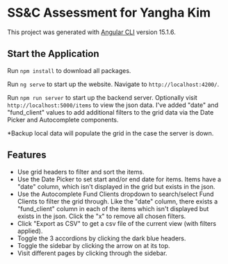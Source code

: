 # SS&C Assessment for Yangha Kim

This project was generated with [Angular CLI](https://github.com/angular/angular-cli) version 15.1.6.

## Start the Application

Run `npm install` to download all packages.

Run `ng serve` to start up the website. Navigate to `http://localhost:4200/`.

Run `npm run server` to start up the backend server. Optionally visit `http://localhost:5000/items` to view the json data. I've added "date" and "fund_client" values to add additional filters to the grid data via the Date Picker and Autocomplete components.

*Backup local data will populate the grid in the case the server is down.

## Features

- Use grid headers to filter and sort the items.
- Use the Date Picker to set start and/or end date for items. Items have a "date" column, which isn't displayed in the grid but exists in the json.
- Use the Autocomplete Fund Clients dropdown to search/select Fund Clients to filter the grid through. Like the "date" column, there exists a "fund_client" column in each of the items which isn't displayed but exists in the json. Click the "x" to remove all chosen filters.
- Click "Export as CSV" to get a csv file of the current view (with filters applied).
- Toggle the 3 accordions by clicking the dark blue headers.
- Toggle the sidebar by clicking the arrow on at its top.
- Visit different pages by clicking through the sidebar.
